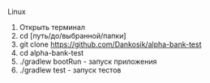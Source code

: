 Linux

1) Открыть терминал
2) cd [путь/до/выбранной/папки]
3) git clone https://github.com/Dankosik/alpha-bank-test
4) cd alpha-bank-test
5) ./gradlew bootRun - запуск приложения
6) ./gradlew test - запуск тестов
